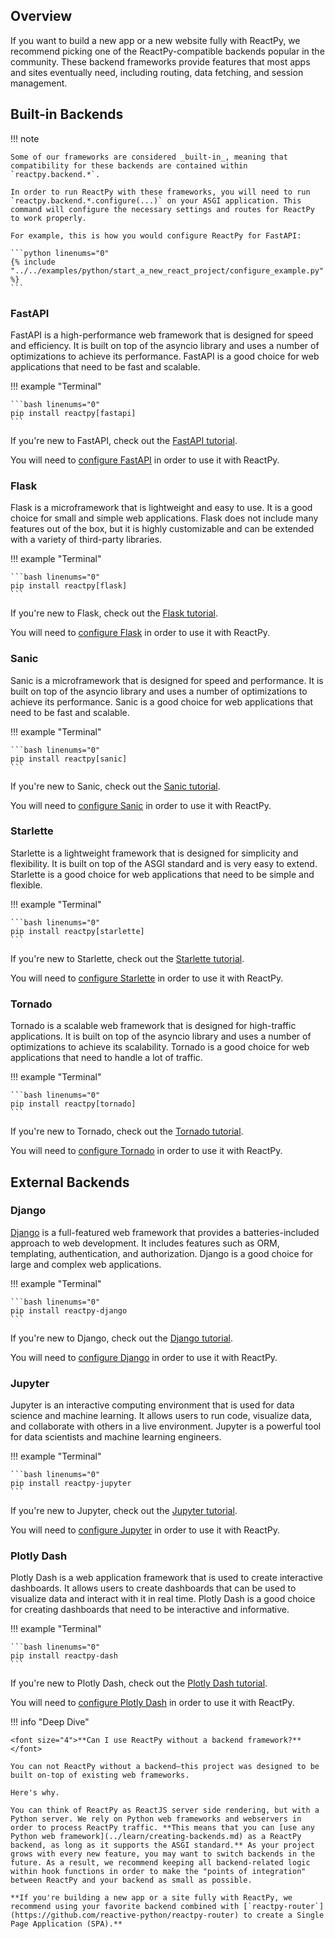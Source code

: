 
## Overview

<p class="intro" markdown>

If you want to build a new app or a new website fully with ReactPy, we recommend picking one of the ReactPy-compatible backends popular in the community. These backend frameworks provide features that most apps and sites eventually need, including routing, data fetching, and session management.

</p>


## Built-in Backends

<!-- FIXME: This is reliant on https://github.com/reactive-python/reactpy/issues/1071 -->

!!! note

    Some of our frameworks are considered _built-in_, meaning that compatibility for these backends are contained within `reactpy.backend.*`.

    In order to run ReactPy with these frameworks, you will need to run `reactpy.backend.*.configure(...)` on your ASGI application. This command will configure the necessary settings and routes for ReactPy to work properly.

    For example, this is how you would configure ReactPy for FastAPI:

	```python linenums="0"
	{% include "../../examples/python/start_a_new_react_project/configure_example.py" %}
	```

### FastAPI

FastAPI is a high-performance web framework that is designed for speed and efficiency. It is built on top of the asyncio library and uses a number of optimizations to achieve its performance. FastAPI is a good choice for web applications that need to be fast and scalable.

!!! example "Terminal"

    ```bash linenums="0"
    pip install reactpy[fastapi]
    ```

If you're new to FastAPI, check out the [FastAPI tutorial](https://fastapi.tiangolo.com/tutorial/).

You will need to [configure FastAPI](#built-in-backends) in order to use it with ReactPy.

### Flask

Flask is a microframework that is lightweight and easy to use. It is a good choice for small and simple web applications. Flask does not include many features out of the box, but it is highly customizable and can be extended with a variety of third-party libraries.

!!! example "Terminal"

    ```bash linenums="0"
    pip install reactpy[flask]
    ```

If you're new to Flask, check out the [Flask tutorial](https://flask.palletsprojects.com/en/latest/tutorial/).

You will need to [configure Flask](#built-in-backends) in order to use it with ReactPy.

### Sanic

Sanic is a microframework that is designed for speed and performance. It is built on top of the asyncio library and uses a number of optimizations to achieve its performance. Sanic is a good choice for web applications that need to be fast and scalable.

!!! example "Terminal"

    ```bash linenums="0"
    pip install reactpy[sanic]
    ```

If you're new to Sanic, check out the [Sanic tutorial](https://sanicframework.org/en/guide/).

You will need to [configure Sanic](#built-in-backends) in order to use it with ReactPy.

### Starlette

Starlette is a lightweight framework that is designed for simplicity and flexibility. It is built on top of the ASGI standard and is very easy to extend. Starlette is a good choice for web applications that need to be simple and flexible.

!!! example "Terminal"

    ```bash linenums="0"
    pip install reactpy[starlette]
    ```

If you're new to Starlette, check out the [Starlette tutorial](https://www.starlette.io/tutorial/).

You will need to [configure Starlette](#built-in-backends) in order to use it with ReactPy.

### Tornado

Tornado is a scalable web framework that is designed for high-traffic applications. It is built on top of the asyncio library and uses a number of optimizations to achieve its scalability. Tornado is a good choice for web applications that need to handle a lot of traffic.

!!! example "Terminal"

    ```bash linenums="0"
    pip install reactpy[tornado]
    ```

If you're new to Tornado, check out the [Tornado tutorial](https://www.tornadoweb.org/en/stable/guide/).

You will need to [configure Tornado](#built-in-backends) in order to use it with ReactPy.

## External Backends

### Django

[Django](https://www.djangoproject.com/) is a full-featured web framework that provides a batteries-included approach to web development. It includes features such as ORM, templating, authentication, and authorization. Django is a good choice for large and complex web applications.

!!! example "Terminal"

    ```bash linenums="0"
    pip install reactpy-django
    ```

If you're new to Django, check out the [Django tutorial](https://docs.djangoproject.com/en/dev/intro/tutorial01/).

You will need to [configure Django](https://reactive-python.github.io/reactpy-django/get-started/installation/) in order to use it with ReactPy.

### Jupyter

Jupyter is an interactive computing environment that is used for data science and machine learning. It allows users to run code, visualize data, and collaborate with others in a live environment. Jupyter is a powerful tool for data scientists and machine learning engineers.

!!! example "Terminal"

    ```bash linenums="0"
    pip install reactpy-jupyter
    ```

If you're new to Jupyter, check out the [Jupyter tutorial](https://jupyter.org/try).

You will need to [configure Jupyter](https://github.com/reactive-python/reactpy-jupyter#readme) in order to use it with ReactPy.

### Plotly Dash

Plotly Dash is a web application framework that is used to create interactive dashboards. It allows users to create dashboards that can be used to visualize data and interact with it in real time. Plotly Dash is a good choice for creating dashboards that need to be interactive and informative.

!!! example "Terminal"

    ```bash linenums="0"
    pip install reactpy-dash
    ```

If you're new to Plotly Dash, check out the [Plotly Dash tutorial](https://dash.plotly.com/installation).

You will need to [configure Plotly Dash](https://github.com/reactive-python/reactpy-dash#readme) in order to use it with ReactPy.

!!! info "Deep Dive"

    <font size="4">**Can I use ReactPy without a backend framework?**</font>

    You can not ReactPy without a backend—this project was designed to be built on-top of existing web frameworks. 

    Here's why.

    You can think of ReactPy as ReactJS server side rendering, but with a Python server. We rely on Python web frameworks and webservers in order to process ReactPy traffic. **This means that you can [use any Python web framework](../learn/creating-backends.md) as a ReactPy backend, as long as it supports the ASGI standard.** As your project grows with every new feature, you may want to switch backends in the future. As a result, we recommend keeping all backend-related logic within hook functions in order to make the "points of integration" between ReactPy and your backend as small as possible.
	
	**If you're building a new app or a site fully with ReactPy, we recommend using your favorite backend combined with [`reactpy-router`](https://github.com/reactive-python/reactpy-router) to create a Single Page Application (SPA).**
